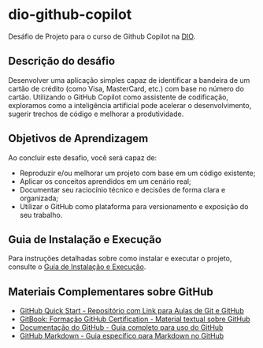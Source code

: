 # dio-github-copilot

Desáfio de Projeto para o curso de Github Copilot na [DIO](https://www.dio.me).

## Descrição do desáfio

Desenvolver uma aplicação simples capaz de identificar a bandeira de um cartão de crédito (como Visa, MasterCard, etc.) com base no número do cartão. Utilizando o GitHub Copilot como assistente de codificação, exploramos como a inteligência artificial pode acelerar o desenvolvimento, sugerir trechos de código e melhorar a produtividade.

## Objetivos de Aprendizagem

Ao concluir este desafio, você será capaz de:

- Reproduzir e/ou melhorar um projeto com base em um código existente;
- Aplicar os conceitos aprendidos em um cenário real;
- Documentar seu raciocínio técnico e decisões de forma clara e organizada;
- Utilizar o GitHub como plataforma para versionamento e exposição do seu trabalho.

## Guia de Instalação e Execução

Para instruções detalhadas sobre como instalar e executar o projeto, consulte o [Guia de Instalação e Execução](GUIDE.md).

## Materiais Complementares sobre GitHub

- [GitHub Quick Start - Repositório com Link para Aulas de Git e GitHub](https://github.com/digitalinnovationone/github-quickstart)
- [GitBook: Formação GitHub Certification - Material textual sobre GitHub](https://aline-antunes.gitbook.io/formacao-fundamentos-github)
- [Documentação do GitHub - Guia completo para uso do GitHub](https://docs.github.com/en)
- [GitHub Markdown - Guia específico para Markdown no GitHub](https://docs.github.com/pt/get-started/writing-on-github/getting-started-with-writing-and-formatting-on-github/basic-writing-and-formatting-syntax)
